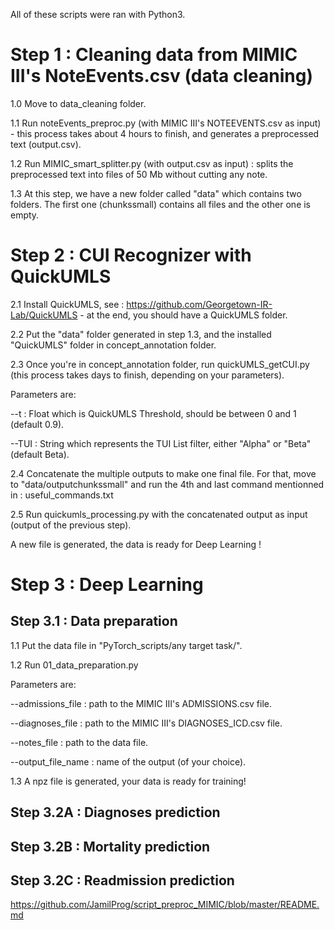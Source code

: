 All of these scripts were ran with Python3.

# Step 1 : Cleaning data from MIMIC III's NoteEvents.csv (data cleaning)
1.0 Move to data_cleaning folder.

1.1 Run noteEvents_preproc.py (with MIMIC III's NOTEEVENTS.csv as input) - this process takes about 4 hours to finish, and generates a preprocessed text (output.csv).

1.2 Run MIMIC_smart_splitter.py (with output.csv as input) : splits the preprocessed text into files of 50 Mb without cutting any note.

1.3 At this step, we have a new folder called "data" which contains two folders. The first one (chunkssmall) contains all files and the other one is empty.

# Step 2 : CUI Recognizer with QuickUMLS 

2.1 Install QuickUMLS, see : https://github.com/Georgetown-IR-Lab/QuickUMLS - at the end, you should have a QuickUMLS folder.

2.2 Put the "data" folder generated in step 1.3, and the installed "QuickUMLS" folder in concept_annotation folder.

2.3 Once you're in concept_annotation folder, run quickUMLS_getCUI.py (this process takes days to finish, depending on your parameters).

Parameters are:

--t : Float which is QuickUMLS Threshold, should be between 0 and 1 (default 0.9).

--TUI : String which represents the TUI List filter, either "Alpha" or "Beta" (default Beta).

2.4 Concatenate the multiple outputs to make one final file. For that, move to "data/outputchunkssmall" and run the 4th and last command mentionned in : useful_commands.txt

2.5 Run quickumls_processing.py with the concatenated output as input (output of the previous step).

A new file is generated, the data is ready for Deep Learning !

# Step 3 : Deep Learning

## Step 3.1 : Data preparation

1.1 Put the data file in "PyTorch_scripts/any target task/".

1.2 Run 01_data_preparation.py

Parameters are:

--admissions_file : path to the MIMIC III's ADMISSIONS.csv file.

--diagnoses_file : path to the MIMIC III's DIAGNOSES_ICD.csv file.

--notes_file : path to the data file.

--output_file_name : name of the output (of your choice).

1.3 A npz file is generated, your data is ready for training!

## Step 3.2A : Diagnoses prediction

## Step 3.2B : Mortality prediction

## Step 3.2C : Readmission prediction

https://github.com/JamilProg/script_preproc_MIMIC/blob/master/README.md
